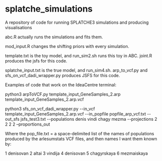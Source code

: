 # splatche_simulations
A repository of code for running SPLATCHE3 simulations and producing visualisations

abc.R actually runs the simulations and fits them. 

mod_input.R changes the shifting priors with every simulation. 

template.txt is the toy model, and run_sim2.sh runs this toy in ABC. joint.R produces the jsfs for this code. 

splatche_input.txt is the true model, and run_sim4.sh. arp_to_vcf.py and sfs_on_vcf_dadi_wrapper.py produces JSFS for this code.


Examples of code that work on the IdeaCentre terminal: 

python3 arpToVCF.py template_input_GeneSamples_2.arp template_input_GeneSamples_2.arp.vcf

python3 sfs_on_vcf_dadi_wrapper.py --in_vcf template_input_GeneSamples_2.arp.vcf --in_popfile popfile_arp_vcf.txt --out_sfs jsfs_test3.txt --populations denis vindi chagy mezma --projections 2 2 2 2 –proportions_out

Where the pop_file.txt = a space-delimited list of the names of populations produced by the arlesumstats VCF files, and then names I want them known by:

1 denisovan
2 altai
3 vindija
4 denisovan
5 chagyrskaya
6 mezmaiskaya
